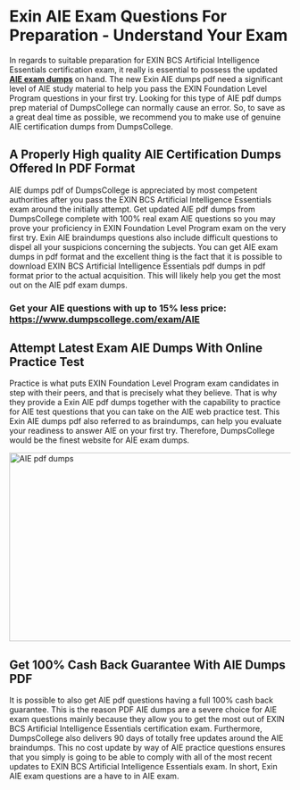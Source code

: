 <h1><strong>Exin AIE Exam Questions For Preparation - Understand Your Exam</strong></h1>
<p>In regards to suitable preparation for EXIN BCS Artificial Intelligence Essentials certification exam, it really is essential to possess the updated <strong><a href="https://www.dumpscollege.com/exam/AIE">AIE exam dumps</a></strong> on hand. The new Exin AIE dumps pdf need a significant level of AIE study material to help you pass the EXIN Foundation Level Program questions in your first try. Looking for this type of AIE pdf dumps prep material of DumpsCollege can normally cause an error. So, to save as a great deal time as possible, we recommend you to make use of genuine AIE certification dumps from DumpsCollege.</p>
<h2><strong>A Properly High quality AIE Certification Dumps Offered In PDF Format</strong></h2>
<p>AIE dumps pdf of DumpsCollege is appreciated by most competent authorities after you pass the EXIN BCS Artificial Intelligence Essentials exam around the initially attempt. Get updated AIE pdf dumps from DumpsCollege complete with 100% real exam AIE questions so you may prove your proficiency in EXIN Foundation Level Program exam on the very first try. Exin AIE braindumps questions also include difficult questions to dispel all your suspicions concerning the subjects. You can get AIE exam dumps in pdf format and the excellent thing is the fact that it is possible to download EXIN BCS Artificial Intelligence Essentials pdf dumps in pdf format prior to the actual acquisition. This will likely help you get the most out on the AIE pdf exam dumps.</p>

<h3><strong>Get your AIE questions with up to 15% less price: <a href="https://www.dumpscollege.com/exam/AIE">https://www.dumpscollege.com/exam/AIE</a></strong></h3>

<h2><strong>Attempt Latest Exam AIE Du</strong><strong>mps With Online Practice Test</strong></h2>
<p>Practice is what puts EXIN Foundation Level Program exam candidates in step with their peers, and that is precisely what they believe. That is why they provide a Exin AIE pdf dumps together with the capability to practice for AIE test questions that you can take on the AIE web practice test. This Exin AIE dumps pdf also referred to as braindumps, can help you evaluate your readiness to answer AIE on your first try. Therefore, DumpsCollege would be the finest website for AIE exam dumps.</p>

<p><a href="https://www.dumpscollege.com/exam/AIE"><img src="https://i.ibb.co/Z6g3Ctr/Dumps-College.png" alt="AIE pdf dumps" width="600" height="338" /></a></p>
<h2><strong>Get 100% Cash Back Guarantee With AIE Dumps PDF</strong></h2>
<p>It is possible to also get AIE pdf questions having a full 100% cash back guarantee. This is the reason PDF AIE dumps are a severe choice for AIE exam questions mainly because they allow you to get the most out of EXIN BCS Artificial Intelligence Essentials certification exam. Furthermore, DumpsCollege also delivers 90 days of totally free updates around the AIE braindumps. This no cost update by way of AIE practice questions ensures that you simply is going to be able to comply with all of the most recent updates to EXIN BCS Artificial Intelligence Essentials exam. In short, Exin AIE exam questions are a have to in AIE exam.</p>
